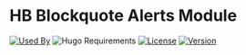 # HB Blockquote Alerts Module

[![Used By](https://flat.badgen.net/github/dependents-repo/hbstack/blockquote-alerts?icon=hugo&label=used+by&color=green)](https://github.com/hbstack/blockquote-alerts/network/dependents)
![Hugo Requirements](https://img.shields.io/badge/dynamic/json?color=important&label=requirements&query=requirements&logo=hugo&style=flat-square&url=https://api.razonyang.com/v1/hugo/modules/github.com/hbstack/blockquote-alerts)
[![License](https://flat.badgen.net/github/license/hbstack/blockquote-alerts)](https://github.com/hbstack/blockquote-alerts/blob/main/LICENSE)
[![Version](https://flat.badgen.net/github/tag/hbstack/blockquote-alerts)](https://github.com/hbstack/blockquote-alerts/tags)
